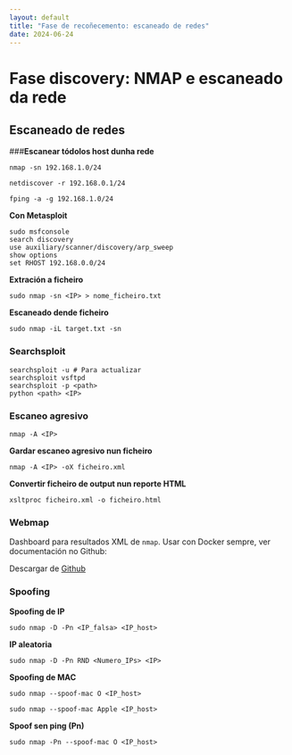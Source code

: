 ```yaml
---
layout: default
title: "Fase de recoñecemento: escaneado de redes"
date: 2024-06-24
---
```


# Fase discovery: NMAP e escaneado da rede

## Escaneado de redes

###**Escanear tódolos host dunha rede**

`nmap -sn 192.168.1.0/24`

`netdiscover -r 192.168.0.1/24`

`fping -a -g 192.168.1.0/24`

**Con Metasploit**

```
sudo msfconsole
search discovery
use auxiliary/scanner/discovery/arp_sweep
show options
set RHOST 192.168.0.0/24
```

**Extración a ficheiro**

`sudo nmap -sn <IP> > nome_ficheiro.txt`

**Escaneado dende ficheiro**

`sudo nmap -iL target.txt -sn`



### **Searchsploit**

```
searchsploit -u # Para actualizar
searchsploit vsftpd
searchsploit -p <path>
python <path> <IP>
```



### **Escaneo agresivo**

`nmap -A <IP>`

**Gardar escaneo agresivo nun ficheiro**

`nmap -A <IP> -oX ficheiro.xml`

**Convertir ficheiro de output nun reporte HTML**

`xsltproc ficheiro.xml -o ficheiro.html`

### **Webmap**

Dashboard para resultados XML de `nmap`. Usar con Docker sempre, ver documentación no Github:

Descargar de [Github](https://github.com/SabyasachiRana/WebMap)



### Spoofing

**Spoofing de IP**

`sudo nmap -D -Pn <IP_falsa> <IP_host>`

**IP aleatoria**

`sudo nmap -D -Pn RND <Numero_IPs> <IP>`

**Spoofing de MAC**

`sudo nmap --spoof-mac O <IP_host>`

`sudo nmap --spoof-mac Apple <IP_host>`

**Spoof sen ping (Pn)**

`sudo nmap -Pn --spoof-mac O <IP_host>`
